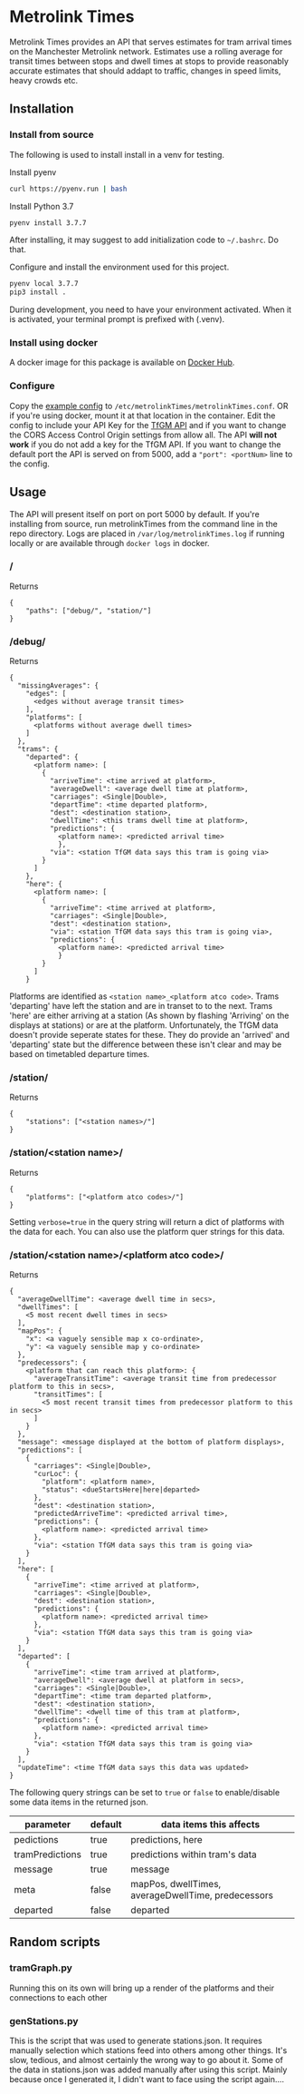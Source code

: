 # Metrolink Times

Metrolink Times provides an API that serves estimates for tram arrival times on the Manchester Metrolink network. Estimates use a rolling average for transit times between stops and dwell times at stops to provide reasonably accurate estimates that should addapt to traffic, changes in speed limits, heavy crowds etc.

## Installation

### Install from source

The following is used to install install in a venv for testing.

Install pyenv
```bash
curl https://pyenv.run | bash
```

Install Python 3.7
```bash
pyenv install 3.7.7
```
After installing, it may suggest to add initialization code to `~/.bashrc`. Do that.

Configure and install the environment used for this project.
```bash
pyenv local 3.7.7
pip3 install .
```

During development, you need to have your environment activated. When it is activated, your terminal prompt is prefixed with (.venv).

### Install using docker

A docker image for this package is available on [Docker Hub](https://hub.docker.com/r/j616s/metrolinktimes).

### Configure

Copy the [example config](https://github.com/j616/metrolinkTimes/blob/master/config/metrolinkTimes.conf) to `/etc/metrolinkTimes/metrolinkTimes.conf`. OR if you're using docker, mount it at that location in the container. Edit the config to include your API Key for the [TfGM API](https://developer.tfgm.com/) and if you want to change the CORS Access Control Origin settings from allow all. The API **will not work** if you do not add a key for the TfGM API. If you want to change the default port the API is served on from 5000, add a `"port": <portNum>` line to the config.

## Usage

The API will present itself on port on port 5000 by default. If you're installing from source, run metrolinkTimes from the command line in the repo directory. Logs are placed in `/var/log/metrolinkTimes.log` if running locally or are available through `docker logs` in docker.

### /

Returns

```
{
    "paths": ["debug/", "station/"]
}
```

### /debug/

Returns

```
{
  "missingAverages": {
    "edges": [
      <edges without average transit times>
    ],
    "platforms": [
      <platforms without average dwell times>
    ]
  },
  "trams": {
    "departed": {
      <platform name>: [
        {
          "arriveTime": <time arrived at platform>,
          "averageDwell": <average dwell time at platform>,
          "carriages": <Single|Double>,
          "departTime": <time departed platform>,
          "dest": <destination station>,
          "dwellTime": <this trams dwell time at platform>,
          "predictions": {
            <platform name>: <predicted arrival time>
            },
          "via": <station TfGM data says this tram is going via>
        }
      ]
    },
    "here": {
      <platform name>: [
        {
          "arriveTime": <time arrived at platform>,
          "carriages": <Single|Double>,
          "dest": <destination station>,
          "via": <station TfGM data says this tram is going via>,
          "predictions": {
            <platform name>: <predicted arrival time>
            }
        }
      ]
    }
```

Platforms are identified as `<station name>_<platform atco code>`. Trams 'departing' have left the station and are in transet to to the next. Trams 'here' are either arriving at a station (As shown by flashing 'Arriving' on the displays at stations) or are at the platform. Unfortunately, the TfGM data doesn't provide seperate states for these. They do provide an 'arrived' and 'departing' state but the difference between these isn't clear and may be based on timetabled departure times.

### /station/

Returns

```
{
    "stations": ["<station names>/"]
}
```

### /station/\<station name>/

Returns

```
{
    "platforms": ["<platform atco codes>/"]
}
```

Setting `verbose=true` in the query string will return a dict of platforms with the data for each. You can also use the platform quer strings for this data.

### /station/\<station name>/\<platform atco code>/

Returns

```
{
  "averageDwellTime": <average dwell time in secs>,
  "dwellTimes": [
    <5 most recent dwell times in secs>
  ],
  "mapPos": {
    "x": <a vaguely sensible map x co-ordinate>,
    "y": <a vaguely sensible map y co-ordinate>
  },
  "predecessors": {
    <platform that can reach this platform>: {
      "averageTransitTime": <average transit time from predecessor platform to this in secs>,
      "transitTimes": [
        <5 most recent transit times from predecessor platform to this in secs>
      ]
    }
  },
  "message": <message displayed at the bottom of platform displays>,
  "predictions": [
    {
      "carriages": <Single|Double>,
      "curLoc": {
        "platform": <platform name>,
        "status": <dueStartsHere|here|departed>
      },
      "dest": <destination station>,
      "predictedArriveTime": <predicted arrival time>,
      "predictions": {
        <platform name>: <predicted arrival time>
      },
      "via": <station TfGM data says this tram is going via>
    }
  ],
  "here": [
    {
      "arriveTime": <time arrived at platform>,
      "carriages": <Single|Double>,
      "dest": <destination station>,
      "predictions": {
        <platform name>: <predicted arrival time>
      },
      "via": <station TfGM data says this tram is going via>
    }
  ],
  "departed": [
    {
      "arriveTime": <time tram arrived at platform>,
      "averageDwell": <average dwell at platform in secs>,
      "carriages": <Single|Double>,
      "departTime": <time tram departed platform>,
      "dest": <destination station>,
      "dwellTime": <dwell time of this tram at platform>,
      "predictions": {
        <platform name>: <predicted arrival time>
      },
      "via": <station TfGM data says this tram is going via>
    }
  ],
  "updateTime": <time TfGM data says this data was updated>
}
```

The following query strings can be set to `true` or `false` to enable/disable some data items in the returned json.

| parameter       | default | data items this affects                            |
| --------------- | ------- | -------------------------------------------------- |
| pedictions      | true    | predictions, here                                  |
| tramPredictions | true    | predictions within tram's data                     |
| message         | true    | message                                            |
| meta            | false   | mapPos, dwellTimes, averageDwellTime, predecessors |
| departed        | false   | departed                                           |

## Random scripts

### tramGraph.py

Running this on its own will bring up a render of the platforms and their connections to each other

### genStations.py

This is the script that was used to generate stations.json. It requires manually selection which stations feed into others among other things. It's slow, tedious, and almost certainly the wrong way to go about it. Some of the data in stations.json was added manually after using this script. Mainly because once I generated it, I didn't want to face using the script again....

